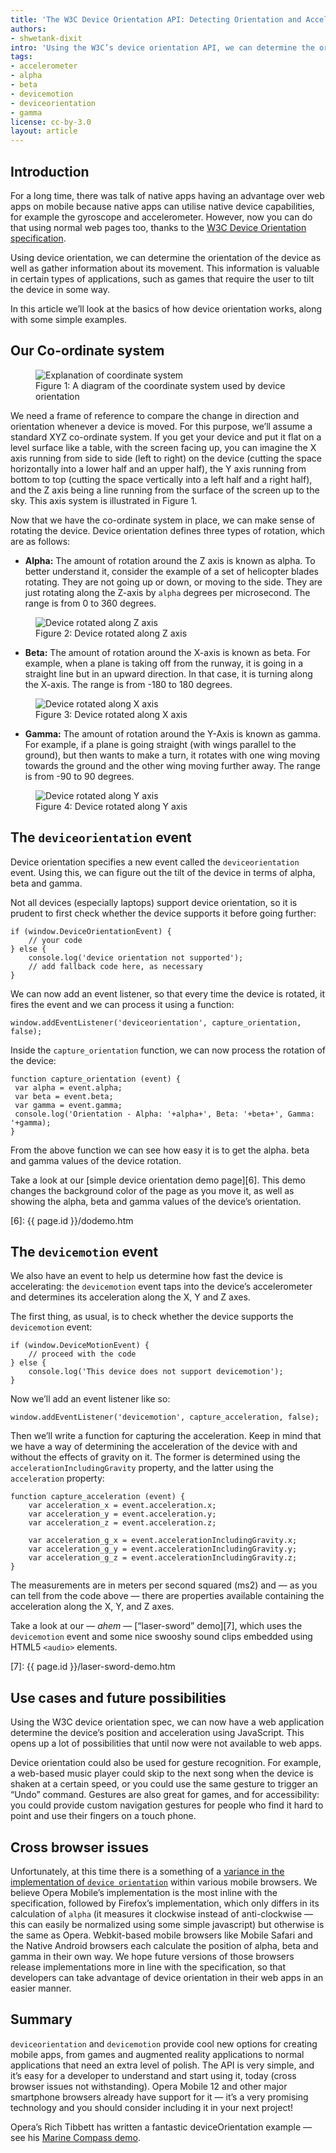 ```yaml
---
title: 'The W3C Device Orientation API: Detecting Orientation and Acceleration'
authors:
- shwetank-dixit
intro: 'Using the W3C’s device orientation API, we can determine the orientation of the device as well as gather information about its movement. This information is valuable in certain types of applications, such as games that require the user to tilt the device in some way. In this article we’ll look at the basics of how device orientation works, along with some simple examples.'
tags:
- accelerometer
- alpha
- beta
- devicemotion
- deviceorientation
- gamma
license: cc-by-3.0
layout: article
---
```


## Introduction

For a long time, there was talk of native apps having an advantage over web apps on mobile because native apps can utilise native device capabilities, for example the gyroscope and accelerometer. However, now you can do that using normal web pages too, thanks to the [W3C Device Orientation specification][1].

[1]: http://dev.w3.org/geo/api/spec-source-orientation.html

Using device orientation, we can determine the orientation of the device as well as gather information about its movement. This information is valuable in certain types of applications, such as games that require the user to tilt the device in some way.

In this article we’ll look at the basics of how device orientation works, along with some simple examples.

## Our Co-ordinate system

<figure class="figure" id="figure-1">
	<img src="{{ page.id }}/device-axes.png" alt="Explanation of coordinate system" class="figure__media">
	<figcaption class="figure__caption">Figure 1: A diagram of the coordinate system used by device orientation</figcaption>
</figure>

We need a frame of reference to compare the change in direction and orientation whenever a device is moved. For this purpose, we’ll assume a standard XYZ co-ordinate system. If you get your device and put it flat on a level surface like a table, with the screen facing up, you can imagine the X axis running from side to side (left to right) on the device (cutting the space horizontally into a lower half and an upper half), the Y axis running from bottom to top (cutting the space vertically into a left half and a right half), and the Z axis being a line running from the surface of the screen up to the sky. This axis system is illustrated in Figure 1.

Now that we have the co-ordinate system in place, we can make sense of rotating the device. Device orientation defines three types of rotation, which are as follows:

- **Alpha:** The amount of rotation around the Z axis is known as alpha. To better understand it, consider the example of a set of helicopter blades rotating. They are not going up or down, or moving to the side. They are just rotating along the Z-axis by `alpha` degrees per microsecond. The range is from 0 to 360 degrees.

<figure class="figure" id="figure-2">
	<img src="{{ page.id }}/device-alpha.png" alt="Device rotated along Z axis" class="figure__media">
	<figcaption class="figure__caption">Figure 2: Device rotated along Z axis</figcaption>
</figure>

- **Beta:** The amount of rotation around the X-axis is known as beta. For example, when a plane is taking off from the runway, it is going in a straight line but in an upward direction. In that case, it is turning along the X-axis. The range is from -180 to 180 degrees.

<figure class="figure" id="figure-3">
	<img src="{{ page.id }}/device-beta.png" alt="Device rotated along X axis" class="figure__media">
	<figcaption class="figure__caption">Figure 3: Device rotated along X axis</figcaption>
</figure>

- **Gamma:** The amount of rotation around the Y-Axis is known as gamma. For example, if a plane is going straight (with wings parallel to the ground), but then wants to make a turn, it rotates with one wing moving towards the ground and the other wing moving further away. The range is from -90 to 90 degrees.

<figure class="figure" id="figure-4">
	<img src="{{ page.id }}/device-gamma.png" alt="Device rotated along Y axis" class="figure__media">
	<figcaption class="figure__caption">Figure 4: Device rotated along Y axis</figcaption>
</figure>

## The `deviceorientation` event

Device orientation specifies a new event called the `deviceorientation` event. Using this, we can figure out the tilt of the device in terms of alpha, beta and gamma.

Not all devices (especially laptops) support device orientation, so it is prudent to first check whether the device supports it before going further:

	if (window.DeviceOrientationEvent) {
		// your code
	} else {
		console.log('device orientation not supported');
		// add fallback code here, as necessary
	}

We can now add an event listener, so that every time the device is rotated, it fires the event and we can process it using a function:

	window.addEventListener('deviceorientation', capture_orientation, false);

Inside the `capture_orientation` function, we can now process the rotation of the device:

	function capture_orientation (event) {
	 var alpha = event.alpha;
	 var beta = event.beta;
	 var gamma = event.gamma;
	 console.log('Orientation - Alpha: '+alpha+', Beta: '+beta+', Gamma: '+gamma);
	}

From the above function we can see how easy it is to get the alpha. beta and gamma values of the device rotation.

Take a look at our [simple device orientation demo page][6]. This demo changes the background color of the page as you move it, as well as showing the alpha, beta and gamma values of the device’s orientation.

[6]: {{ page.id }}/dodemo.htm

## The `devicemotion` event

We also have an event to help us determine how fast the device is accelerating: the `devicemotion` event taps into the device’s accelerometer and determines its acceleration along the X, Y and Z axes.

The first thing, as usual, is to check whether the device supports the `devicemotion` event:

	if (window.DeviceMotionEvent) {
		// proceed with the code
	} else {
		console.log('This device does not support devicemotion');
	}

Now we’ll add an event listener like so:

	window.addEventListener('devicemotion', capture_acceleration, false);

Then we’ll write a function for capturing the acceleration. Keep in mind that we have a way of determining the acceleration of the device with and without the effects of gravity on it. The former is determined using the `accelerationIncludingGravity` property, and the latter using the `acceleration` property:

	function capture_acceleration (event) {
		var acceleration_x = event.acceleration.x;
		var acceleration_y = event.acceleration.y;
		var acceleration_z = event.acceleration.z;

		var acceleration_g_x = event.accelerationIncludingGravity.x;
		var acceleration_g_y = event.accelerationIncludingGravity.y;
		var acceleration_g_z = event.accelerationIncludingGravity.z;
	}

The measurements are in meters per second squared (ms2) and — as you can tell from the code above — there are properties available containing the acceleration along the X, Y, and Z axes.

Take a look at our — *ahem* — [“laser-sword” demo][7], which uses the `devicemotion` event and some nice swooshy sound clips embedded using HTML5 `<audio>` elements.

[7]: {{ page.id }}/laser-sword-demo.htm

## Use cases and future possibilities

Using the W3C device orientation spec, we can now have a web application determine the device’s position and acceleration using JavaScript. This opens up a lot of possibilities that until now were not available to web apps.

Device orientation could also be used for gesture recognition. For example, a web-based music player could skip to the next song when the device is shaken at a certain speed, or you could use the same gesture to trigger an “Undo” command. Gestures are also great for games, and for accessibility: you could provide custom navigation gestures for people who find it hard to point and use their fingers on a touch phone.

## Cross browser issues

Unfortunately, at this time there is a something of a [variance in the implementation of `device orientation`][8] within various mobile browsers. We believe Opera Mobile’s implementation is the most inline with the specification, followed by Firefox’s implementation, which only differs in its calculation of `alpha` (it measures it clockwise instead of anti-clockwise — this can easily be normalized using some simple javascript) but otherwise is the same as Opera. Webkit-based mobile browsers like Mobile Safari and the Native Android browsers each calculate the position of alpha, beta and gamma in their own way. We hope future versions of those browsers release implementations more in line with the specification, so that developers can take advantage of device orientation in their web apps in an easier manner.

[8]: http://lists.w3.org/Archives/Public/public-geolocation/2012Jun/0000.html

## Summary

`deviceorientation` and `devicemotion` provide cool new options for creating mobile apps, from games and augmented reality applications to normal applications that need an extra level of polish. The API is very simple, and it’s easy for a developer to understand and start using it, today (cross browser issues not withstanding). Opera Mobile 12 and other major smartphone browsers already have support for it — it’s a very promising technology and you should consider including it in your next project!

Opera’s Rich Tibbett has written a fantastic deviceOrientation example — see his [Marine Compass demo][9].

[9]: http://people.opera.com/richt/release/demos/orientation/marinecompass/
